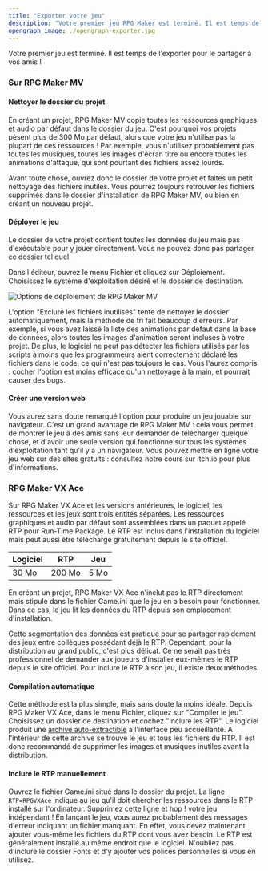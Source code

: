 ```yaml
---
title: "Exporter votre jeu"
description: "Votre premier jeu RPG Maker est terminé. Il est temps de l'exporter pour le partager à vos amis !"
opengraph_image: ./opengraph-exporter.jpg
---
```


Votre premier jeu est terminé. Il est temps de l'exporter pour le partager à vos amis !

### Sur RPG Maker MV

#### Nettoyer le dossier du projet

En créant un projet, RPG Maker MV copie toutes les ressources graphiques et audio par défaut dans le dossier du jeu. C'est pourquoi vos projets pèsent plus de 300 Mo par défaut, alors que votre jeu n'utilise pas la plupart de ces ressources ! Par exemple, vous n'utilisez probablement pas toutes les musiques, toutes les images d'écran titre ou encore toutes les animations d'attaque, qui sont pourtant des fichiers assez lourds.

Avant toute chose, ouvrez donc le dossier de votre projet et faites un petit nettoyage des fichiers inutiles. Vous pourrez toujours retrouver les fichiers supprimés dans le dossier d'installation de RPG Maker MV, ou bien en créant un nouveau projet.

#### Déployer le jeu

Le dossier de votre projet contient toutes les données du jeu mais pas d'exécutable pour y jouer directement. Vous ne pouvez donc pas partager ce dossier tel quel.

Dans l'éditeur, ouvrez le menu Fichier et cliquez sur Déploiement. Choisissez le système d'exploitation désiré et le dossier de destination.

![Options de déploiement de RPG Maker MV](./deploiement.png)

L'option "Exclure les fichiers inutilisés" tente de nettoyer le dossier automatiquement, mais la méthode de tri fait beaucoup d'erreurs. Par exemple, si vous avez laissé la liste des animations par défaut dans la base de données, alors toutes les images d'animation seront incluses à votre projet. De plus, le logiciel ne peut pas détecter les fichiers utilisés par les scripts à moins que les programmeurs aient correctement déclaré les fichiers dans le code, ce qui n'est pas toujours le cas. Vous l'aurez compris : cocher l'option est moins efficace qu'un nettoyage à la main, et pourrait causer des bugs.

#### Créer une version web

Vous aurez sans doute remarqué l'option pour produire un jeu jouable sur navigateur. C'est un grand avantage de RPG Maker MV : cela vous permet de montrer le jeu à des amis sans leur demander de télécharger quelque chose, et d'avoir une seule version qui fonctionne sur tous les systèmes d'exploitation tant qu'il y a un navigateur. Vous pouvez mettre en ligne votre jeu web sur des sites gratuits : consultez notre cours sur itch.io pour plus d'informations.

### RPG Maker VX Ace

Sur RPG Maker VX Ace et les versions antérieures, le logiciel, les ressources et les jeux sont trois entités séparées. Les ressources graphiques et audio par défaut sont assemblées dans un paquet appelé RTP pour Run-Time Package. Le RTP est inclus dans l'installation du logiciel mais peut aussi être téléchargé gratuitement depuis le site officiel.

Logiciel | RTP    | Jeu
---------|--------|-----
30 Mo    | 200 Mo | 5 Mo

En créant un projet, RPG Maker VX Ace n'inclut pas le RTP directement mais stipule dans le fichier Game.ini que le jeu en a besoin pour fonctionner. Dans ce cas, le jeu lit les données du RTP depuis son emplacement d'installation.

Cette segmentation des données est pratique pour se partager rapidement des jeux entre collègues possédant déjà le RTP. Cependant, pour la distribution au grand public, c'est plus délicat. Ce ne serait pas très professionnel de demander aux joueurs d'installer eux-mêmes le RTP depuis le site officiel. Pour inclure le RTP à son jeu, il existe deux méthodes.

#### Compilation automatique

Cette méthode est la plus simple, mais sans doute la moins idéale. Depuis RPG Maker VX Ace, dans le menu Fichier, cliquez sur "Compiler le jeu". Choisissez un dossier de destination et cochez "Inclure les RTP". Le logiciel produit une [archive auto-extractible](https://fr.wikipedia.org/wiki/Auto-extractible) à l'interface peu accueillante. A l'intérieur de cette archive se trouve le jeu et tous les fichiers du RTP. Il est donc recommandé de supprimer les images et musiques inutiles avant la distribution.

#### Inclure le RTP manuellement

Ouvrez le fichier Game.ini situé dans le dossier du projet. La ligne `RTP=RPGVXAce` indique au jeu qu'il doit chercher les ressources dans le RTP installé sur l'ordinateur. Supprimez cette ligne et hop ! votre jeu indépendant ! En lançant le jeu, vous aurez probablement des messages d'erreur indiquant un fichier manquant. En effet, vous devez maintenant ajouter vous-même les fichiers du RTP dont vous avez besoin. Le RTP est généralement installé au même endroit que le logiciel. N'oubliez pas d'inclure le dossier Fonts et d'y ajouter vos polices personnelles si vous en utilisez.
